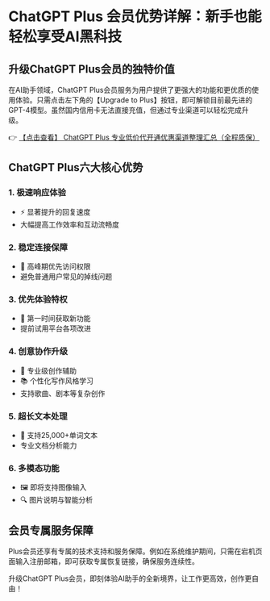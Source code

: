 # ChatGPT Plus 会员优势详解：新手也能轻松享受AI黑科技

## 升级ChatGPT Plus会员的独特价值

在AI助手领域，ChatGPT Plus会员服务为用户提供了更强大的功能和更优质的使用体验。只需点击左下角的【Upgrade to Plus】按钮，即可解锁目前最先进的GPT-4模型。虽然国内信用卡无法直接充值，但通过专业渠道可以轻松完成升级。

👉 [【点击查看】 ChatGPT Plus 专业低价代开通优惠渠道整理汇总（全程质保）](https://bit.ly/DaiKai)

## ChatGPT Plus六大核心优势

### 1. 极速响应体验
- ⚡ 显著提升的回复速度
- 大幅提高工作效率和互动流畅度

### 2. 稳定连接保障
- 📶 高峰期优先访问权限
- 避免普通用户常见的掉线问题

### 3. 优先体验特权
- 🌟 第一时间获取新功能
- 提前试用平台各项改进

### 4. 创意协作升级
- 🎵 专业级创作辅助
- 📚 个性化写作风格学习
- 支持歌曲、剧本等复杂创作

### 5. 超长文本处理
- 📄 支持25,000+单词文本
- 专业文档分析能力

### 6. 多模态功能
- 🖼️ 即将支持图像输入
- 🔍 图片说明与智能分析

## 会员专属服务保障

Plus会员还享有专属的技术支持和服务保障。例如在系统维护期间，只需在宕机页面输入注册邮箱，即可获取专属恢复链接，确保服务连续性。

升级ChatGPT Plus会员，即刻体验AI助手的全新境界，让工作更高效，创作更自由！